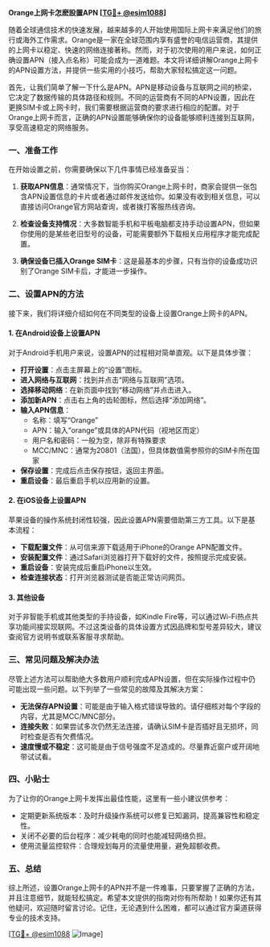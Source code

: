 **Orange上网卡怎麽設置APN [[TG💪+ @esim1088](https://t.me/s/esim1088)]**

随着全球通信技术的快速发展，越来越多的人开始使用国际上网卡来满足他们的旅行或海外工作需求。Orange是一家在全球范围内享有盛誉的电信运营商，其提供的上网卡以稳定、快速的网络连接著称。然而，对于初次使用的用户来说，如何正确设置APN（接入点名称）可能会成为一道难题。本文将详细讲解Orange上网卡的APN设置方法，并提供一些实用的小技巧，帮助大家轻松搞定这一问题。

首先，让我们简单了解一下什么是APN。APN是移动设备与互联网之间的桥梁，它决定了数据传输的具体路径和规则。不同的运营商有不同的APN设置，因此在更换SIM卡或上网卡时，我们需要根据运营商的要求进行相应的配置。对于Orange上网卡而言，正确的APN设置能够确保你的设备能够顺利连接到互联网，享受高速稳定的网络服务。

### 一、准备工作

在开始设置之前，你需要确保以下几件事情已经准备妥当：

1. **获取APN信息**：通常情况下，当你购买Orange上网卡时，商家会提供一张包含APN设置信息的卡片或者通过邮件发送给你。如果没有收到相关信息，可以直接访问Orange官方网站查询，或者拨打客服热线咨询。

2. **检查设备支持情况**：大多数智能手机和平板电脑都支持手动设置APN，但如果你使用的是某些老旧型号的设备，可能需要额外下载相关应用程序才能完成配置。

3. **确保设备已插入Orange SIM卡**：这是最基本的步骤，只有当你的设备成功识别了Orange SIM卡后，才能进一步操作。

### 二、设置APN的方法

接下来，我们将详细介绍如何在不同类型的设备上设置Orange上网卡的APN。

#### 1. 在Android设备上设置APN

对于Android手机用户来说，设置APN的过程相对简单直观。以下是具体步骤：

- **打开设置**：点击主屏幕上的“设置”图标。
- **进入网络与互联网**：找到并点击“网络与互联网”选项。
- **选择移动网络**：在新页面中找到“移动网络”并点击进入。
- **添加新APN**：点击右上角的齿轮图标，然后选择“添加网络”。
- **输入APN信息**：
  - 名称：填写“Orange”
  - APN：输入“orange”或具体的APN代码（视地区而定）
  - 用户名和密码：一般为空，除非有特殊要求
  - MCC/MNC：通常为20801（法国），但具体数值需参照你的SIM卡所在国家
- **保存设置**：完成后点击保存按钮，返回主界面。
- **重启设备**：最后重启手机以应用新的设置。

#### 2. 在iOS设备上设置APN

苹果设备的操作系统封闭性较强，因此设置APN需要借助第三方工具。以下是基本流程：

- **下载配置文件**：从可信来源下载适用于iPhone的Orange APN配置文件。
- **安装配置文件**：通过Safari浏览器打开下载好的文件，按照提示完成安装。
- **重启设备**：安装完成后重启iPhone以生效。
- **检查连接状态**：打开浏览器测试是否能正常访问网页。

#### 3. 其他设备

对于非智能手机或其他类型的手持设备，如Kindle Fire等，可以通过Wi-Fi热点共享功能间接实现联网。不过这类设备的具体设置方式因品牌和型号差异较大，建议查阅官方说明书或联系客服寻求帮助。

### 三、常见问题及解决办法

尽管上述方法可以帮助绝大多数用户顺利完成APN设置，但在实际操作过程中仍可能出现一些问题。以下列举了一些常见的故障及其解决方案：

- **无法保存APN设置**：可能是由于输入格式错误导致的。请仔细核对每个字段的内容，尤其是MCC/MNC部分。
- **连接失败**：如果尝试多次仍然无法连接，请确认SIM卡是否插好且无损坏，同时检查是否有欠费情况。
- **速度慢或不稳定**：这可能是由于信号强度不足造成的。尽量靠近窗户或开阔地带试试看。

### 四、小贴士

为了让你的Orange上网卡发挥出最佳性能，这里有一些小建议供参考：

- 定期更新系统版本：及时升级操作系统可以修复已知漏洞，提高兼容性和稳定性。
- 关闭不必要的后台程序：减少耗电的同时也能减轻网络负担。
- 使用流量监控软件：合理规划每月的流量使用量，避免超额收费。

### 五、总结

综上所述，设置Orange上网卡的APN并不是一件难事，只要掌握了正确的方法，并且注意细节，就能轻松搞定。希望本文提供的指南对你有所帮助！如果你还有其他疑问，欢迎随时留言讨论。记住，无论遇到什么困难，都可以通过官方渠道获得专业的技术支持。

[[TG💪+ @esim1088](https://t.me/s/esim1088) ![Image](https://i.postimg.cc/4NQfJmqS/Snipaste-2025-05-13-00-14-12.png)]